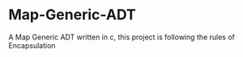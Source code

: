 # Map-Generic-ADT
A Map Generic ADT written in c, this project is following the rules of Encapsulation
